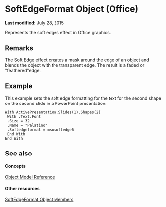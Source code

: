 
# SoftEdgeFormat Object (Office)

 **Last modified:** July 28, 2015

Represents the soft edges effect in Office graphics.

## Remarks

The Soft Edge effect creates a mask around the edge of an object and blends the object with the transparent edge. The result is a faded or "feathered"edge.


## Example

This example sets the soft edge formatting for the text for the second shape on the second slide in a PowerPoint presentation:


```
With ActivePresentation.Slides(1).Shapes(2) 
 With .Text.Font 
 .Size = 32 
 .Name = "Palatino" 
 .Softedgeformat = msosoftedge6 
 End With 
End With 

```


## See also


#### Concepts


 [Object Model Reference](499c789a-aba2-0fad-649a-0ea964cd3b5e.md)
#### Other resources


 [SoftEdgeFormat Object Members](a2d2a5b6-ffa1-3cfe-c84b-ca2bf04b0e94.md)
